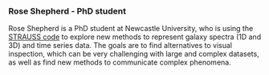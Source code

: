 <a name="rs"></a>

### Rose Shepherd - PhD student

Rose Shepherd is a PhD student at Newcastle University, who is using the [STRAUSS code](https://github.com/james-trayford/strauss) to explore new methods to represent galaxy spectra (1D and 3D) and time series data. The goals are to find alternatives to visual inspection, which can be very challenging with large and complex datasets, as well as find new methods to communicate complex phenomena. 
